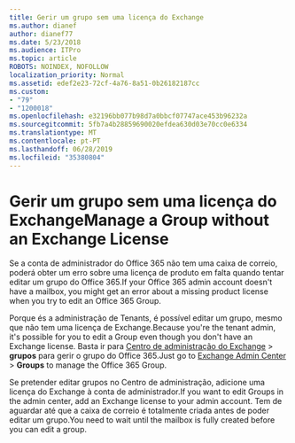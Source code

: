 ```yaml
---
title: Gerir um grupo sem uma licença do Exchange
ms.author: dianef
author: dianef77
ms.date: 5/23/2018
ms.audience: ITPro
ms.topic: article
ROBOTS: NOINDEX, NOFOLLOW
localization_priority: Normal
ms.assetid: edef2e23-72cf-4a76-8a51-0b26182187cc
ms.custom:
- "79"
- "1200018"
ms.openlocfilehash: e32196bb077b98d7a0bbcf07747ace453b96232a
ms.sourcegitcommit: 5fb7a4b28859690020efdea630d03e70cc0e6334
ms.translationtype: MT
ms.contentlocale: pt-PT
ms.lasthandoff: 06/28/2019
ms.locfileid: "35380804"
---
```

# <a name="manage-a-group-without-an-exchange-license"></a><span data-ttu-id="cb421-102">Gerir um grupo sem uma licença do Exchange</span><span class="sxs-lookup"><span data-stu-id="cb421-102">Manage a Group without an Exchange License</span></span>

<span data-ttu-id="cb421-103">Se a conta de administrador do Office 365 não tem uma caixa de correio, poderá obter um erro sobre uma licença de produto em falta quando tentar editar um grupo do Office 365.</span><span class="sxs-lookup"><span data-stu-id="cb421-103">If your Office 365 admin account doesn't have a mailbox, you might get an error about a missing product license when you try to edit an Office 365 Group.</span></span>
  
<span data-ttu-id="cb421-104">Porque és a administração de Tenants, é possível editar um grupo, mesmo que não tem uma licença de Exchange.</span><span class="sxs-lookup"><span data-stu-id="cb421-104">Because you're the tenant admin, it's possible for you to edit a Group even though you don't have an Exchange license.</span></span> <span data-ttu-id="cb421-105">Basta ir para [Centro de administração do Exchange](https://outlook.office365.com/ecp.aspx) \> **grupos** para gerir o grupo do Office 365.</span><span class="sxs-lookup"><span data-stu-id="cb421-105">Just go to [Exchange Admin Center](https://outlook.office365.com/ecp.aspx) \> **Groups** to manage the Office 365 Group.</span></span>
  
<span data-ttu-id="cb421-106">Se pretender editar grupos no Centro de administração, adicione uma licença do Exchange à conta de administrador.</span><span class="sxs-lookup"><span data-stu-id="cb421-106">If you want to edit Groups in the admin center, add an Exchange license to your admin account.</span></span> <span data-ttu-id="cb421-107">Tem de aguardar até que a caixa de correio é totalmente criada antes de poder editar um grupo.</span><span class="sxs-lookup"><span data-stu-id="cb421-107">You need to wait until the mailbox is fully created before you can edit a group.</span></span>
  